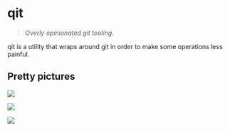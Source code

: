 # qit

> *Overly opinionated git tooling.*

qit is a utility that wraps around git in order to make some operations less
painful.

## Pretty pictures

![](https://cdn.mewna.xyz/2021/12/13/L7JaBjnssyViT.png)

![](https://cdn.mewna.xyz/2021/12/13/ojAq3g41ROiYw.png)

![](https://cdn.mewna.xyz/2021/12/13/EGTgy0UFXDHJ8.png)